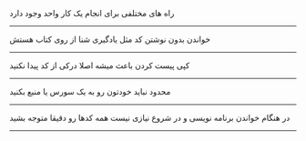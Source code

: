 راه های مختلفی برای انجام یک کار واحد وجود دارد
******************************************
خواندن بدون نوشتن کد مثل یادگیری شنا از روی کتاب هستش
******************************************
کپی پیست کردن باعث میشه اصلا درکی از کد پیدا نکنید
******************************************
محدود نباید خودتون رو  به یک سورس یا منبع بکنید
******************************************
در هنگام خواندن برنامه نویسی و در شروع نیازی نیست همه کدها رو دقیقا متوجه بشید
******************************************
